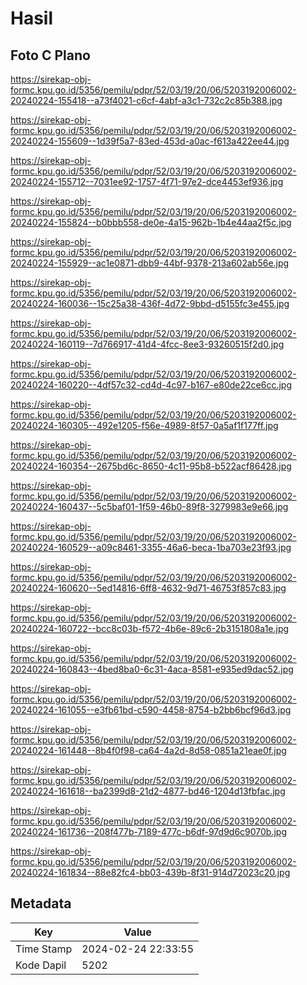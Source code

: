 # Hasil

## Foto C Plano

https://sirekap-obj-formc.kpu.go.id/5356/pemilu/pdpr/52/03/19/20/06/5203192006002-20240224-155418--a73f4021-c6cf-4abf-a3c1-732c2c85b388.jpg

https://sirekap-obj-formc.kpu.go.id/5356/pemilu/pdpr/52/03/19/20/06/5203192006002-20240224-155609--1d39f5a7-83ed-453d-a0ac-f613a422ee44.jpg

https://sirekap-obj-formc.kpu.go.id/5356/pemilu/pdpr/52/03/19/20/06/5203192006002-20240224-155712--7031ee92-1757-4f71-97e2-dce4453ef936.jpg

https://sirekap-obj-formc.kpu.go.id/5356/pemilu/pdpr/52/03/19/20/06/5203192006002-20240224-155824--b0bbb558-de0e-4a15-962b-1b4e44aa2f5c.jpg

https://sirekap-obj-formc.kpu.go.id/5356/pemilu/pdpr/52/03/19/20/06/5203192006002-20240224-155929--ac1e0871-dbb9-44bf-9378-213a602ab56e.jpg

https://sirekap-obj-formc.kpu.go.id/5356/pemilu/pdpr/52/03/19/20/06/5203192006002-20240224-160036--15c25a38-436f-4d72-9bbd-d5155fc3e455.jpg

https://sirekap-obj-formc.kpu.go.id/5356/pemilu/pdpr/52/03/19/20/06/5203192006002-20240224-160119--7d766917-41d4-4fcc-8ee3-93260515f2d0.jpg

https://sirekap-obj-formc.kpu.go.id/5356/pemilu/pdpr/52/03/19/20/06/5203192006002-20240224-160220--4df57c32-cd4d-4c97-b167-e80de22ce6cc.jpg

https://sirekap-obj-formc.kpu.go.id/5356/pemilu/pdpr/52/03/19/20/06/5203192006002-20240224-160305--492e1205-f56e-4989-8f57-0a5af1f177ff.jpg

https://sirekap-obj-formc.kpu.go.id/5356/pemilu/pdpr/52/03/19/20/06/5203192006002-20240224-160354--2675bd6c-8650-4c11-95b8-b522acf86428.jpg

https://sirekap-obj-formc.kpu.go.id/5356/pemilu/pdpr/52/03/19/20/06/5203192006002-20240224-160437--5c5baf01-1f59-46b0-89f8-3279983e9e66.jpg

https://sirekap-obj-formc.kpu.go.id/5356/pemilu/pdpr/52/03/19/20/06/5203192006002-20240224-160529--a09c8461-3355-46a6-beca-1ba703e23f93.jpg

https://sirekap-obj-formc.kpu.go.id/5356/pemilu/pdpr/52/03/19/20/06/5203192006002-20240224-160620--5ed14816-6ff8-4632-9d71-46753f857c83.jpg

https://sirekap-obj-formc.kpu.go.id/5356/pemilu/pdpr/52/03/19/20/06/5203192006002-20240224-160722--bcc8c03b-f572-4b6e-89c6-2b3151808a1e.jpg

https://sirekap-obj-formc.kpu.go.id/5356/pemilu/pdpr/52/03/19/20/06/5203192006002-20240224-160843--4bed8ba0-6c31-4aca-8581-e935ed9dac52.jpg

https://sirekap-obj-formc.kpu.go.id/5356/pemilu/pdpr/52/03/19/20/06/5203192006002-20240224-161055--e3fb61bd-c590-4458-8754-b2bb6bcf96d3.jpg

https://sirekap-obj-formc.kpu.go.id/5356/pemilu/pdpr/52/03/19/20/06/5203192006002-20240224-161448--8b4f0f98-ca64-4a2d-8d58-0851a21eae0f.jpg

https://sirekap-obj-formc.kpu.go.id/5356/pemilu/pdpr/52/03/19/20/06/5203192006002-20240224-161618--ba2399d8-21d2-4877-bd46-1204d13fbfac.jpg

https://sirekap-obj-formc.kpu.go.id/5356/pemilu/pdpr/52/03/19/20/06/5203192006002-20240224-161736--208f477b-7189-477c-b6df-97d9d6c9070b.jpg

https://sirekap-obj-formc.kpu.go.id/5356/pemilu/pdpr/52/03/19/20/06/5203192006002-20240224-161834--88e82fc4-bb03-439b-8f31-914d72023c20.jpg


## Metadata

| Key        | Value               |
| ---------- | ------------------- |
| Time Stamp | 2024-02-24 22:33:55 |
| Kode Dapil | 5202                |



